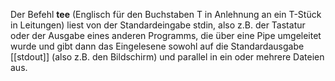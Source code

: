Der Befehl **tee** (Englisch für den Buchstaben T in Anlehnung an ein T-Stück in Leitungen) liest von der Standardeingabe stdin, also z.B. der Tastatur oder der Ausgabe eines anderen Programms, die über eine Pipe umgeleitet wurde und gibt dann das Eingelesene sowohl auf die Standardausgabe [[stdout]] (also z.B. den Bildschirm) und parallel in ein oder mehrere Dateien aus.